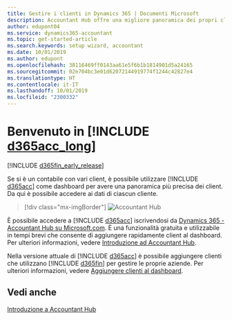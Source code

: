 ```yaml
---
title: Gestire i clienti in Dynamics 365 | Documenti Microsoft
description: Accountant Hub offre una migliore panoramica dei propri clienti e consente di passare facilmente da un cliente all'altro.
author: edupont04
ms.service: dynamics365-accountant
ms.topic: get-started-article
ms.search.keywords: setup wizard, accountant
ms.date: 10/01/2019
ms.author: edupont
ms.openlocfilehash: 38116469ff0143aa61e5f6b1b1814901d5a24165
ms.sourcegitcommit: 02e704bc3e01d62072144919774f1244c42827e4
ms.translationtype: HT
ms.contentlocale: it-IT
ms.lasthandoff: 10/01/2019
ms.locfileid: "2300332"
---
```

# <a name="welcome-to-include-d365acc_longincludesd365acc_long_mdmd"></a>Benvenuto in [!INCLUDE [d365acc_long](includes/d365acc_long_md.md)]
[!INCLUDE [d365fin_early_release](includes/d365fin_early_release.md.md)]

Se si è un contabile con vari client, è possibile utilizzare [!INCLUDE [d365acc](includes/d365acc_md.md)] come dashboard per avere una panoramica più precisa dei client. Da qui è possibile accedere ai dati di ciascun cliente.  

> [!div class="mx-imgBorder"]
> ![Accountant Hub](./media/accountant-get-started/accountant-dashboard.png)

È possibile accedere a [!INCLUDE [d365acc](includes/d365acc_md.md)] iscrivendosi da [Dynamics 365 - Accountant Hub su Microsoft.com](https://www.microsoft.com/en-us/dynamics365/financial-insights-for-accountants). È una funzionalità gratuita e utilizzabile in tempi brevi che consente di aggiungere rapidamente client al dashboard. Per ulteriori informazioni, vedere [Introduzione ad Accountant Hub](get-started.md).  

Nella versione attuale di [!INCLUDE [d365acc](includes/d365acc_md.md)] è possibile aggiungere clienti che utilizzano [!INCLUDE [d365fin](includes/d365fin_long_md.md)] per gestire le proprie aziende. Per ulteriori informazioni, vedere [Aggiungere clienti al dashboard](add-client.md).  

## <a name="see-also"></a>Vedi anche
[Introduzione a Accountant Hub](get-started.md)  
